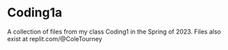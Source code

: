 # Coding1a
A collection of files from my class Coding1 in the Spring of 2023. Files also exist at replit.com/@ColeTourney

